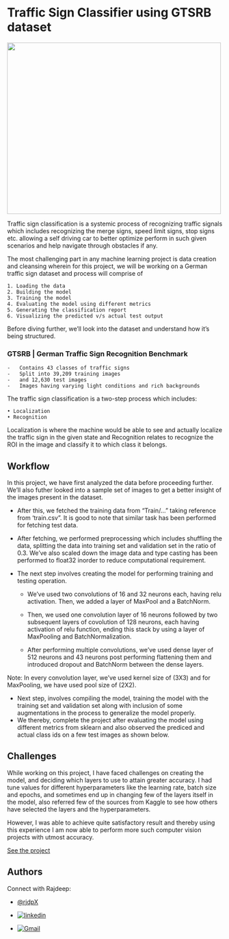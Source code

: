 
# Traffic Sign Classifier using GTSRB dataset

<img src = "https://production-media.paperswithcode.com/datasets/GTSRB-0000000633-9ce3c5f6_Dki5Rsf.jpg" height = 400 width = 500>

Traffic sign classification is a systemic process of recognizing traffic signals which includes recognizing the merge signs, speed limit signs, stop signs  etc. allowing a self driving car to better optimize perform in such given scenarios and help navigate through obstacles if any.

The most challenging part in any machine learning project is data creation and cleansing wherein for this project, we will be working on a German traffic sign dataset and process will comprise of

    1. Loading the data
    2. Building the model
    3. Training the model
    4. Evaluating the model using different metrics
    5. Generating the classification report
    6. Visualizing the predicted v/s actual test output

Before diving further, we’ll look into the dataset and understand how it’s being structured.

### GTSRB | German Traffic Sign Recognition Benchmark

    -   Contains 43 classes of traffic signs
    -   Split into 39,209 training images
    -   and 12,630 test images
    -   Images having varying light conditions and rich backgrounds

The traffic sign classification is a two-step process which includes:

    • Localization
    • Recognition

Localization is where the machine would be able to see and actually localize the traffic sign in the given state and Recognition relates to recognize the ROI in the image and classify it to which class it belongs.
## Workflow

In this project, we have first analyzed the data before proceeding further. We’ll also futher looked into a sample set of images to get a better insight of the images present in the dataset.
-   After this, we fetched the training data from “Train/...” taking reference from ‘train.csv”. It is good to note that similar task has been performed for fetching test data.
-   After fetching, we performed preprocessing which includes shuffling the data, splitting the data into training set and validation set in the ratio of 0.3. We’ve also scaled down the image data and type casting has been performed to float32 inorder to reduce computational requirement.
-   The next step involves creating the model for performing training and testing operation.
      
    -   We’ve used two convolutions of 16 and 32 neurons each, having relu activation. Then, we added a layer of MaxPool and a BatchNorm.  
    -   Then, we used one convolution layer of 16 neurons followed by two subsequent layers of covolution of 128 neurons, each having activation of relu function, ending this stack by using a layer of MaxPooling and BatchNormalization.
          
    -   After performing multiple convolutions, we’ve used dense layer of 512 neurons and 43 neurons post performing flattening them and introduced dropout and BatchNorm between the dense layers.

Note: In every convolution layer, we’ve used kernel size of (3X3) and for MaxPooling, we have used pool size of (2X2).
-   Next step, involves compiling the model, training the model with the training set and validation set along with inclusion of some augmentations in the process to generalize the model properly.
-   We thereby, complete the project after evaluating the model using different metrics from sklearn and also observed the prediced and actual class ids on a few test images as shown below.

## Challenges

While working on this project, I have faced challenges on creating the model, and deciding which layers to use to attain greater accuracy. I had tune values for different hyperparameters like the learning rate, batch size and epochs, and sometimes end up in changing few of the layers itself in the model, also referred few of the sources from Kaggle to see how others have selected the layers and the hyperparameters. 

However, I was able to achieve quite satisfactory result and thereby using this experience I am now able to perform more such computer vision projects with utmost accuracy.

[See the project](https://github.com/rjdpX/Traffic-Sign-Classifier-GTSRB/blob/master/Custom_Traffic_Sign_Classifier.ipynb)


## Authors
Connect with Rajdeep:

- [@rjdpX](https://github.com/rjdpX/rjdpX)

- [![linkedin](https://img.shields.io/badge/linkedin-0A66C2?style=for-the-badge&logo=linkedin&logoColor=white)](https://www.linkedin.com/in/rajdeepforreal/)

- [![Gmail](https://img.shields.io/badge/Gmail-D14836?style=for-the-badge&logo=gmail&logoColor=white)](https://mail.google.com/mail/u/0/?tab=rm&ogbl#inbox)
